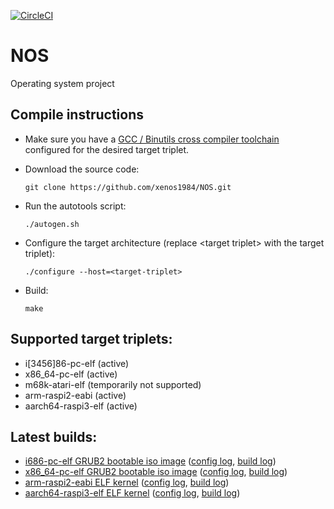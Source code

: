 [![CircleCI](https://circleci.com/gh/xenos1984/NOS.svg?style=svg)](https://circleci.com/gh/xenos1984/NOS)

# NOS
Operating system project

## Compile instructions
*	Make sure you have a [GCC / Binutils cross compiler toolchain](http://wiki.osdev.org/GCC_Cross-Compiler) configured for the desired target triplet.
*	Download the source code:

		git clone https://github.com/xenos1984/NOS.git

*	Run the autotools script:

		./autogen.sh

*	Configure the target architecture (replace &lt;target triplet&gt; with the target triplet):

		./configure --host=<target-triplet>

*	Build:

		make

## Supported target triplets:
* i[3456]86-pc-elf (active)
* x86\_64-pc-elf (active)
* m68k-atari-elf (temporarily not supported)
* arm-raspi2-eabi (active)
* aarch64-raspi3-elf (active)

## Latest builds:
* [i686-pc-elf GRUB2 bootable iso image](http://manuelhohmann.ddns.net/osdev/nosrelease.php?file=i686-pc-elf/mp-acpi/NOS.iso) ([config log](http://manuelhohmann.ddns.net/osdev/nosrelease.php?file=i686-pc-elf/mp-acpi/config.log), [build log](http://manuelhohmann.ddns.net/osdev/nosrelease.php?file=i686-pc-elf/mp-acpi/build.log))
* [x86\_64-pc-elf GRUB2 bootable iso image](http://manuelhohmann.ddns.net/osdev/nosrelease.php?file=x86_64-pc-elf/mp-acpi/NOS.iso) ([config log](http://manuelhohmann.ddns.net/osdev/nosrelease.php?file=x86_64-pc-elf/mp-acpi/config.log), [build log](http://manuelhohmann.ddns.net/osdev/nosrelease.php?file=x86_64-pc-elf/mp-acpi/build.log))
* [arm-raspi2-eabi ELF kernel](http://manuelhohmann.ddns.net/osdev/nosrelease.php?file=arm-raspi2-eabi/mp/Kernel.elf) ([config log](http://manuelhohmann.ddns.net/osdev/nosrelease.php?file=arm-raspi2-eabi/mp/config.log), [build log](http://manuelhohmann.ddns.net/osdev/nosrelease.php?file=arm-raspi2-eabi/mp/build.log))
* [aarch64-raspi3-elf ELF kernel](http://manuelhohmann.ddns.net/osdev/nosrelease.php?file=aarch64-raspi3-elf/mp/Kernel.elf) ([config log](http://manuelhohmann.ddns.net/osdev/nosrelease.php?file=aarch64-raspi3-elf/mp/config.log), [build log](http://manuelhohmann.ddns.net/osdev/nosrelease.php?file=aarch64-raspi3-elf/mp/build.log))

